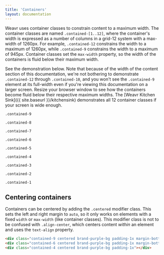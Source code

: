 ```yaml
---
title: 'Containers'
layout: documentation
---
```


Weavr uses container classes to constrain content to a maximum width. The container classes are named `.contained-[1..12]`, where the container's width is expressed as a number of columns in a grid-12 system with a max-width of 1260px. For example, `.contained-12` constrains the width to a maximum of 1260px, while `.contained-9` constrains the width to a maximum of 945px. Container classes set the `max-width` property, so the width of the containers is fluid below their maximum width.

See the demonstration below. Note that because of the width of the content section of this documentation, we're not bothering to demonstrate `.contained-12` through `.contained-10`, and you won't see the `.contained-9` element at its full-width even if you're viewing this documentation on a larger screen. Resize your browser window to see how the containers become fluid below their respective maximum widths. The [Weavr Kitchen Sink]({{ site.baseurl }}/kitchensink) demonstrates all 12 container classes if your screen is wide enough.

<div class="demo">
  <p>
    <code>.contained-9</code>
  </p>
  <div class="contained-9 brand-purple-bg padding-1x"></div>

  <p>
    <code>.contained-8</code>
  </p>
  <div class="contained-8 brand-purple-bg padding-1x"></div>

  <p>
    <code>.contained-7</code>
  </p>
  <div class="contained-7 brand-purple-bg padding-1x"></div>

  <p>
    <code>.contained-6</code>
  </p>
  <div class="contained-6 brand-purple-bg padding-1x"></div>

  <p>
    <code>.contained-5</code>
  </p>
  <div class="contained-5 brand-purple-bg padding-1x"></div>

  <p>
    <code>.contained-4</code>
  </p>
  <div class="contained-4 brand-purple-bg padding-1x"></div>

  <p>
    <code>.contained-3</code>
  </p>
  <div class="contained-3 brand-purple-bg padding-1x"></div>

  <p>
    <code>.contained-2</code>
  </p>
  <div class="contained-2 brand-purple-bg padding-1x"></div>

  <p>
    <code>.contained-1</code>
  </p>
  <div class="contained-1 brand-purple-bg padding-1x"></div>
</div>

## Centering containers

Containers can be centered by adding the `.centered` modifier class. This sets the left and right margin to `auto`, so it only works on elements with a fixed `width` or `max-width` (like container classes). This modifier class is not to be confused with `.align-center`, which centers content _within_ an element and uses the `text-align` property.

<div class="demo">
  <div class="contained-9 centered brand-purple-bg padding-1x margin-bottom-2x"></div>
  <div class="contained-6 centered brand-purple-bg padding-1x margin-bottom-2x"></div>
  <div class="contained-4 centered brand-purple-bg padding-1x"></div>
</div>

```html
<div class="contained-9 centered brand-purple-bg padding-1x margin-bottom-2x"></div>
<div class="contained-6 centered brand-purple-bg padding-1x margin-bottom-2x"></div>
<div class="contained-4 centered brand-purple-bg padding-1x"></div>
```
